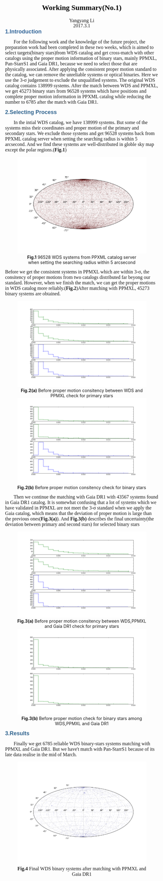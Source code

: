 <h1><center><font color="black" size = "5px" face=Family style="line-height:1;">Working Summary(No.1)</font></center></h1>
<center><font face=Family size='3px' style="line-height:1;">Yangyang Li</font></center>
<center><font size='3px' face=Family>2017.3.1</font></center>
<font color='336699' size=4px face='Arial' ><B>1.Introduction</B></font>
<p style='text-indent:2em' ><font size='3px' face=Family >For the following work and the knowledge of the future project, the preparation work had been completed in these two weeks, which is aimed to select targets(binary stars)from WDS catalog and get cross-match with other catalogs using the proper motion information of binary stars, mainly PPMXL, Pan-StarrS1 and Gaia DR1, because we need to select those that are physically associated. After applying the consistent proper motion standard to the catalog, we can remove the unreliable systems or optical binaries. Here we use the 3-σ judgement to exclude the unqualified systems. The original WDS catalog contains 138999 systems. After the match between WDS and PPMXL, we get 45273 binary stars from 96528 systems which have positions and complete proper motion information in PPXML catalog while reducing the number to 6785 after the match with Gaia DR1.</font></p>
<font size='4px' color='33669' face='Arial'>
<B>2.Selecting Process</B></font>
<p style='text-indent:2em'><font size='3px' face=Family>In the intial WDS catalog, we have 138999 systems. But some of the systems miss their coordinates and proper motion of the primary and secondary stars. We exclude those systems and get 96528 systems back from PPXML catalog server when setting the searching radius is within 5 arcsecond. And we find these systems are well-distributed in globle sky map except the polar regions.(<B>Fig.1</B>)</font>
<center><figure>
    <img src="https://raw.githubusercontent.com/Li-Yangyang/Markdown-Resources/master/Markdown/Pics/PPMXL_Global2.png" alt="This is the figure caption" id="fig_id" title="This is where the title goes" >
    <figcaption><B>Fig.1</B> 96528 WDS systems from PPXML catalog server <br>when setting the searching radius within 5 arcsecond</figcaption>
</figure></center>

<p><font size=3px face=Family>Before we get the consistent systems in PPMXL which are within 3-σ, the consitency of proper motions from two catalogs distributed far beyong our standard. However, when we finish the match, we can get the proper motions in WDS catalog more reliably.(<B>Fig.2</B>)After matching with PPMXL, 45273 binary systems are obtained.</font></p>

<center><figure>
    <img src="https://raw.githubusercontent.com/Li-Yangyang/Markdown-Resources/master/Markdown/Pics/initial_wds_ppmxl_PM1unt_hist.png" alt="Before proper motion consitency check for single system" id="fig_id" title="This is where the title goes" >
    <figcaption><B>Fig.2(a)</B> Before proper motion consitency between WDS and PPMXL check for primary stars</figcaption>
    <img src="https://raw.githubusercontent.com/Li-Yangyang/Markdown-Resources/master/Markdown/Pics/after_first_match.png" alt="Before proper motion consitency check for binary stars" id="fig_id" title="This is where the title goes" >
    <figcaption><B>Fig.2(b)</B> Before proper motion consitency check for binary stars</figcaption>
</figure></center>

<p style='text-indent:2em'><font size='3px' face=Family>Then we continue the matching with Gaia DR1 with 43567 systems found in Gaia DR1 catalog. It is somewhat confusing that a lot of systems which we have validated in PPMXL are not meet the 3-σ standard when we apply the Gaia catalog, which means that the deviation of proper motion is large than the previous ones(<B>Fig.3(a)</B>). And <B>Fig.3(b)</B> describes the final uncertainty(the deviation between primary and second stars) for selected binary stars</font></p>

<center><figure>
    <img src="https://raw.githubusercontent.com/Li-Yangyang/Markdown-Resources/master/Markdown/Pics/initial_wds_ppmxl_gaia_PMunt_hist.png" alt="Before proper motion consitency between WDS,PPMXL and Gaia DR1 check for primary stars" id="fig_id" title="This is where the title goes" >
    <figcaption><B>Fig.3(a)</B> Before proper motion consitency between WDS,PPMXL and Gaia DR1 check for primary stars</figcaption>
    <img src="https://raw.githubusercontent.com/Li-Yangyang/Markdown-Resources/master/Markdown/Pics/after_second_match.png" alt="Before proper motion check for binary stars among WDS,PPMXL and Gaia DR1" id="fig_id" title="This is where the title goes" >
    <figcaption><B>Fig.3(b)</B> Before proper motion check for binary stars among WDS,PPMXL and Gaia DR1</figcaption>
</figure></center>

<font size='4px' color='33669' face='Arial'>
<B>3.Results</B></font>
<p style='text-indent:2em'><font size='3px' face=Family>Finally we get 6785 reliable WDS binary-stars systems matching with PPMXL and Gaia DR1. But we have't match with Pan-StarrS1 because of its late data realise in the mid of March.

<center><figure>
    <img src="https://raw.githubusercontent.com/Li-Yangyang/Markdown-Resources/master/Markdown/Pics/final_binary_stars_map.png" alt="This is the figure caption" id="fig_id" title="This is where the title goes" >
    <figcaption><B>Fig.4</B> Final WDS binary systems after matching with PPMXL and Gaia DR1</figcaption>
</figure></center>




